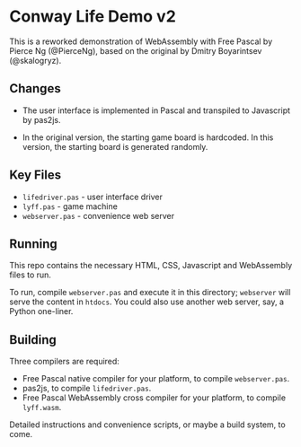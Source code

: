 # Conway Life Demo v2

This is a reworked demonstration of WebAssembly with Free Pascal by Pierce Ng (@PierceNg), based on
the original by Dmitry Boyarintsev (@skalogryz).

## Changes

- The user interface is implemented in Pascal and transpiled to Javascript by pas2js. 

- In the original version, the starting game board is hardcoded. In this version, the starting board
  is generated randomly.

## Key Files

- ```lifedriver.pas``` - user interface driver
- ```lyff.pas``` - game machine
- ```webserver.pas``` - convenience web server

## Running

This repo contains the necessary HTML, CSS, Javascript and WebAssembly files to run.

To run, compile ```webserver.pas``` and execute it in this directory;  ```webserver``` will serve
the content in ```htdocs```.  You could also use another web server, say, a Python one-liner.

## Building

Three compilers are required:

- Free Pascal native compiler for your platform, to compile ```webserver.pas```.
- pas2js, to compile ```lifedriver.pas```.
- Free Pascal WebAssembly cross compiler for your platform, to compile ```lyff.wasm```.

Detailed instructions and convenience scripts, or maybe a build system, to come.

